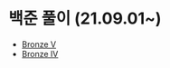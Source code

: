# 백준 풀이 (21.09.01~) 
- [Bronze V](https://gaga-kim.tistory.com/category/%EB%B0%B1%EC%A4%80/Bronze%20V)
- [Bronze IV](https://gaga-kim.tistory.com/category/%EB%B0%B1%EC%A4%80/Bronze%20IV)

